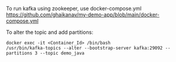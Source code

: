 To run kafka using zookeeper, use docker-compose.yml
https://github.com/ghaikanav/my-demo-app/blob/main/docker-compose.yml

To alter the topic and add partitions: 

``` 
docker exec -it <Container_Id> /bin/bash
/usr/bin/kafka-topics --alter --bootstrap-server kafka:29092 --partitions 3 --topic demo_java
```
